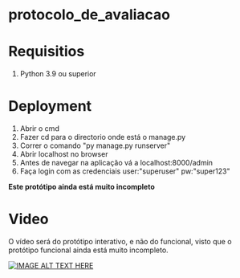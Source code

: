 # protocolo_de_avaliacao

Requisitios
======
1. Python 3.9 ou superior

Deployment
======
1. Abrir o cmd
2. Fazer cd para o directorio onde está o manage.py
3. Correr o comando "py manage.py runserver"
4. Abrir localhost no browser
5. Antes de navegar na aplicação vá a localhost:8000/admin
6. Faça login com as credenciais user:"superuser" pw:"super123"

**Este protótipo ainda está muito incompleto**

Video
======
O vídeo será do protótipo interativo, e não do funcional, visto que o protótipo funcional ainda está muito incompleto.

[![IMAGE ALT TEXT HERE](https://img.youtube.com/vi/zRCG1sgDTE4/0.jpg)](https://youtu.be/zRCG1sgDTE4)

